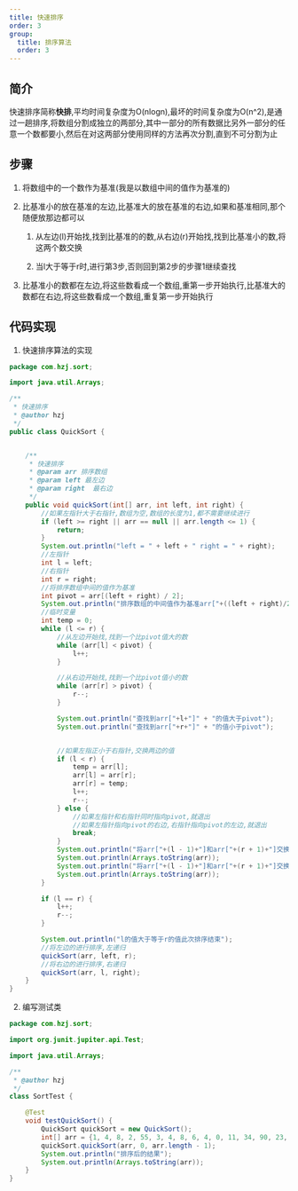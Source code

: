 ```yaml
---
title: 快速排序
order: 3
group:
  title: 排序算法
  order: 3
---
```


## 简介

快速排序简称**快排**,平均时间复杂度为O(nlogn),最坏的时间复杂度为O(n^2),是通过一趟排序,将数组分割成独立的两部分,其中一部分的所有数据比另外一部分的任意一个数都要小,然后在对这两部分使用同样的方法再次分割,直到不可分割为止

## 步骤

1. 将数组中的一个数作为基准(我是以数组中间的值作为基准的)

2. 比基准小的放在基准的左边,比基准大的放在基准的右边,如果和基准相同,那个随便放那边都可以

   1. 从左边(l)开始找,找到比基准的的数,从右边(r)开始找,找到比基准小的数,将这两个数交换

   2. 当l大于等于r时,进行第3步,否则回到第2步的步骤1继续查找

3. 比基准小的数都在左边,将这些数看成一个数组,重第一步开始执行,比基准大的数都在右边,将这些数看成一个数组,重复第一步开始执行

## 代码实现

1. 快速排序算法的实现

```java
package com.hzj.sort;

import java.util.Arrays;

/**
 * 快速排序
 * @author hzj
 */
public class QuickSort {


    /**
     * 快速排序
     * @param arr 排序数组
     * @param left 最左边
     * @param right  最右边
     */
    public void quickSort(int[] arr, int left, int right) {
    	//如果左指针大于右指针,数组为空,数组的长度为1,都不需要继续进行
        if (left >= right || arr == null || arr.length <= 1) {
            return;
        }
        System.out.println("left = " + left + " right = " + right);
        //左指针
        int l = left;
        //右指针
        int r = right;
        //将排序数组中间的值作为基准
        int pivot = arr[(left + right) / 2];
        System.out.println("排序数组的中间值作为基准arr["+((left + right)/2)+"]  =  " + pivot);
        //临时变量
        int temp = 0;
        while (l <= r) {
            //从左边开始找,找到一个比pivot值大的数
            while (arr[l] < pivot) {
                l++;
            }

            //从右边开始找,找到一个比pivot值小的数
            while (arr[r] > pivot) {
                r--;
            }

            System.out.println("查找到arr["+l+"]" + "的值大于pivot");
            System.out.println("查找到arr["+r+"]" + "的值小于pivot");


            //如果左指正小于右指针,交换两边的值
            if (l < r) {
                temp = arr[l];
                arr[l] = arr[r];
                arr[r] = temp;
                l++;
                r--;
            } else {
                //如果左指针和右指针同时指向pivot,就退出
                //如果左指针指向pivot的右边,右指针指向pivot的左边,就退出
                break;
            }
            System.out.println("将arr["+(l - 1)+"]和arr["+(r + 1)+"]交换前");
            System.out.println(Arrays.toString(arr));
            System.out.println("将arr["+(l - 1)+"]和arr["+(r + 1)+"]交换后");
            System.out.println(Arrays.toString(arr));
        }

        if (l == r) {
            l++;
            r--;
        }

        System.out.println("l的值大于等于r的值此次排序结束");
        //将左边的进行排序,左递归
        quickSort(arr, left, r);
        //将右边的进行排序,右递归
        quickSort(arr, l, right);
    }
}

```

2. 编写测试类

```java
package com.hzj.sort;

import org.junit.jupiter.api.Test;

import java.util.Arrays;

/**
 * @author hzj
 */
class SortTest {

    @Test
    void testQuickSort() {
        QuickSort quickSort = new QuickSort();
        int[] arr = {1, 4, 8, 2, 55, 3, 4, 8, 6, 4, 0, 11, 34, 90, 23, 54, 77, 9, 2, 9, 4, 10};
        quickSort.quickSort(arr, 0, arr.length - 1);
        System.out.println("排序后的结果");
        System.out.println(Arrays.toString(arr));
    }
}

```
